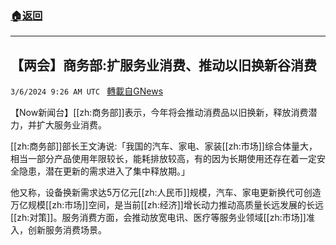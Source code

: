 ###  [:house:返回](README.md)
---


## 【两会】商务部:扩服务业消费、推动以旧换新谷消费
`3/6/2024 9:26 AM UTC ` [轉載自GNews](https://gnews.org/articles/2370103)

【Now新闻台】[[zh:商务部]]表示，今年将会推动消费品以旧换新，释放消费潜力，并扩大服务业消费。

[[zh:商务部]]部长王文涛说:「我国的汽车、家电、家装[[zh:市场]]综合体量大，相当一部分产品使用年限较长，能耗排放较高，有的因为长期使用还存在着一定安全隐患，潜在更新的需求进入了集中释放期。」

他又称，设备换新需求达5万亿元[[zh:人民币]]规模，汽车、家电更新换代可创造万亿规模[[zh:市场]]空间，是当前[[zh:经济]]增长动力推动高质量长远发展的长远[[zh:对策]]。服务消费方面，会推动放宽电讯、医疗等服务业领域[[zh:市场]]准入，创新服务消费场景。
